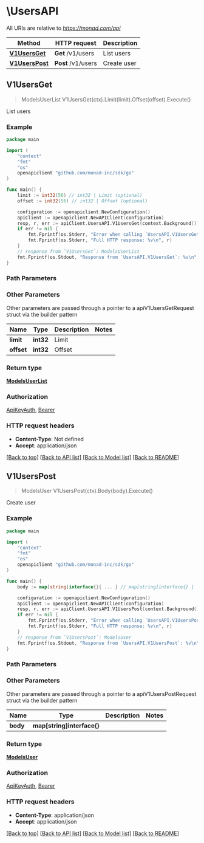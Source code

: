 # \UsersAPI

All URIs are relative to *https://monad.com/api*

Method | HTTP request | Description
------------- | ------------- | -------------
[**V1UsersGet**](UsersAPI.md#V1UsersGet) | **Get** /v1/users | List users
[**V1UsersPost**](UsersAPI.md#V1UsersPost) | **Post** /v1/users | Create user



## V1UsersGet

> ModelsUserList V1UsersGet(ctx).Limit(limit).Offset(offset).Execute()

List users



### Example

```go
package main

import (
	"context"
	"fmt"
	"os"
	openapiclient "github.com/monad-inc/sdk/go"
)

func main() {
	limit := int32(56) // int32 | Limit (optional)
	offset := int32(56) // int32 | Offset (optional)

	configuration := openapiclient.NewConfiguration()
	apiClient := openapiclient.NewAPIClient(configuration)
	resp, r, err := apiClient.UsersAPI.V1UsersGet(context.Background()).Limit(limit).Offset(offset).Execute()
	if err != nil {
		fmt.Fprintf(os.Stderr, "Error when calling `UsersAPI.V1UsersGet``: %v\n", err)
		fmt.Fprintf(os.Stderr, "Full HTTP response: %v\n", r)
	}
	// response from `V1UsersGet`: ModelsUserList
	fmt.Fprintf(os.Stdout, "Response from `UsersAPI.V1UsersGet`: %v\n", resp)
}
```

### Path Parameters



### Other Parameters

Other parameters are passed through a pointer to a apiV1UsersGetRequest struct via the builder pattern


Name | Type | Description  | Notes
------------- | ------------- | ------------- | -------------
 **limit** | **int32** | Limit | 
 **offset** | **int32** | Offset | 

### Return type

[**ModelsUserList**](ModelsUserList.md)

### Authorization

[ApiKeyAuth](../README.md#ApiKeyAuth), [Bearer](../README.md#Bearer)

### HTTP request headers

- **Content-Type**: Not defined
- **Accept**: application/json

[[Back to top]](#) [[Back to API list]](../README.md#documentation-for-api-endpoints)
[[Back to Model list]](../README.md#documentation-for-models)
[[Back to README]](../README.md)


## V1UsersPost

> ModelsUser V1UsersPost(ctx).Body(body).Execute()

Create user



### Example

```go
package main

import (
	"context"
	"fmt"
	"os"
	openapiclient "github.com/monad-inc/sdk/go"
)

func main() {
	body := map[string]interface{}{ ... } // map[string]interface{} |  (optional)

	configuration := openapiclient.NewConfiguration()
	apiClient := openapiclient.NewAPIClient(configuration)
	resp, r, err := apiClient.UsersAPI.V1UsersPost(context.Background()).Body(body).Execute()
	if err != nil {
		fmt.Fprintf(os.Stderr, "Error when calling `UsersAPI.V1UsersPost``: %v\n", err)
		fmt.Fprintf(os.Stderr, "Full HTTP response: %v\n", r)
	}
	// response from `V1UsersPost`: ModelsUser
	fmt.Fprintf(os.Stdout, "Response from `UsersAPI.V1UsersPost`: %v\n", resp)
}
```

### Path Parameters



### Other Parameters

Other parameters are passed through a pointer to a apiV1UsersPostRequest struct via the builder pattern


Name | Type | Description  | Notes
------------- | ------------- | ------------- | -------------
 **body** | **map[string]interface{}** |  | 

### Return type

[**ModelsUser**](ModelsUser.md)

### Authorization

[ApiKeyAuth](../README.md#ApiKeyAuth), [Bearer](../README.md#Bearer)

### HTTP request headers

- **Content-Type**: application/json
- **Accept**: application/json

[[Back to top]](#) [[Back to API list]](../README.md#documentation-for-api-endpoints)
[[Back to Model list]](../README.md#documentation-for-models)
[[Back to README]](../README.md)

